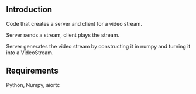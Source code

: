 ## Introduction

Code that creates a server and client for a video stream.

Server sends a stream, client plays the stream.

Server generates the video stream by constructing it in numpy and  turning it into a VideoStream.


## Requirements

Python, Numpy, aiortc

